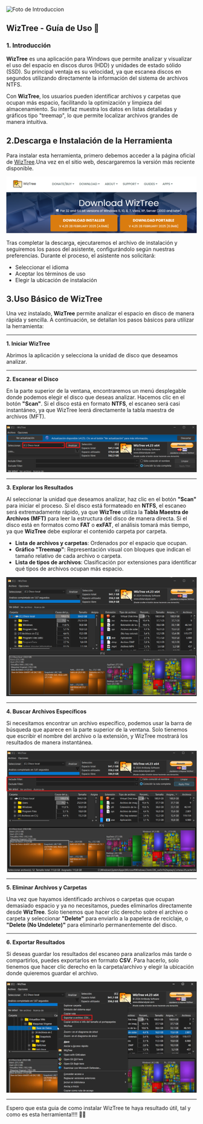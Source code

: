 ![Foto de Introduccion](https://img3.downza.cn/download/202305/160551-6463395faada7.jpg)

## WizTree - Guía de Uso 🔧

### 1. Introducción

**WizTree** es una aplicación para Windows que permite analizar y visualizar el uso del espacio en discos duros (HDD) y unidades de estado sólido (SSD). Su principal ventaja es su velocidad, ya que escanea discos en segundos utilizando directamente la información del sistema de archivos NTFS.

Con **WizTree**, los usuarios pueden identificar archivos y carpetas que ocupan más espacio, facilitando la optimización y limpieza del almacenamiento. Su interfaz muestra los datos en listas detalladas y gráficos tipo "treemap", lo que permite localizar archivos grandes de manera intuitiva.

## 2.Descarga e Instalación de la Herramienta

Para instalar esta herramienta, primero debemos acceder a la página oficial de [WizTree](https://diskanalyzer.com/).Una vez en el sitio web, descargaremos la versión más reciente disponible.

![Imagen_Descarga](assets/WIZTREE/image-1.png)

Tras completar la descarga, ejecutaremos el archivo de instalación y seguiremos los pasos del asistente, configurándolo según nuestras preferencias. Durante el proceso, el asistente nos solicitará:

- Seleccionar el idioma
- Aceptar los términos de uso
- Elegir la ubicación de instalación

## 3.Uso Básico de WizTree

Una vez instalado, **WizTree** permite analizar el espacio en disco de manera rápida y sencilla. A continuación, se detallan los pasos básicos para utilizar la herramienta:

---

**1. Iniciar WizTree**

Abrimos la aplicación y selecciona la unidad de disco que deseamos analizar.

---

**2. Escanear el Disco**

En la parte superior de la ventana, encontraremos un menú desplegable donde podemos elegir el disco que deseas analizar. Hacemos clic en el botón **"Scan"**. Si el disco está en formato **NTFS**, el escaneo será casi instantáneo, ya que WizTree leerá directamente la tabla maestra de archivos (MFT).

![Foto_pestaña_analizar_disco](assets/WIZTREE/Captura%20de%20pantalla%202025-04-03%20191536.png)

---

**3. Explorar los Resultados**

Al seleccionar la unidad que deseamos analizar, haz clic en el botón **"Scan"** para iniciar el proceso. Si el disco está formateado en **NTFS**, el escaneo será extremadamente rápido, ya que **WizTree** utiliza la **Tabla Maestra de Archivos (MFT)** para leer la estructura del disco de manera directa. Si el disco está en formatos como **FAT** o **exFAT**, el análisis tomará más tiempo, ya que **WizTree** debe explorar el contenido carpeta por carpeta.

- **Lista de archivos y carpetas**: Ordenados por el espacio que ocupan.
- **Gráfico "Treemap"**: Representación visual con bloques que indican el tamaño relativo de cada archivo o carpeta.
- **Lista de tipos de archivos**: Clasificación por extensiones para identificar qué tipos de archivos ocupan más espacio.

![Foto_pestaña_disco_analizado](assets/WIZTREE/Captura%20de%20pantalla%202025-04-02%20115529.png)


---

**4. Buscar Archivos Específicos**

Si necesitamos encontrar un archivo específico, podemos usar la barra de búsqueda que aparece en la parte superior de la ventana. Solo tienemos que escribir el nombre del archivo o la extensión, y WizTree mostrará los resultados de manera instantánea.

![Foto_pestaña_busqueda](assets/WIZTREE/Captura%20de%20pantalla%202025-04-02%20120758.png)


---

**5. Eliminar Archivos y Carpetas**

Una vez que hayamos identificado archivos o carpetas que ocupan demasiado espacio y ya no necesitamos, puedes eliminarlos directamente desde **WizTree**. Solo tienemos que hacer clic derecho sobre el archivo o carpeta y seleccionar **"Delete"** para enviarlo a la papelera de reciclaje, o **"Delete (No Undelete)"** para eliminarlo permanentemente del disco.

---

**6. Exportar Resultados**

Si deseas guardar los resultados del escaneo para analizarlos más tarde o compartirlos, puedes exportarlos en formato **CSV**. Para hacerlo, solo tienemos que hacer clic derecho en la carpeta/archivo y elegir la ubicación donde quieremos guardar el archivo.

![Foto_pestaña_CSV](assets/WIZTREE/Captura%20de%20pantalla%202025-04-02%20120234.png)


---

Espero que esta guia de como instalar WizTree te haya resultado útil, tal y como es esta herramienta!!!! 🚀🔧

